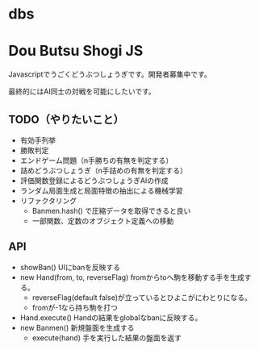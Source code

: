 dbs
===

# Dou Butsu Shogi JS

Javascriptでうごくどうぶつしょうぎです。開発者募集中です。

最終的にはAI同士の対戦を可能にしたいです。

## TODO（やりたいこと）

* 有効手列挙
* 勝敗判定
* エンドゲーム問題（n手勝ちの有無を判定する）
* 詰めどうぶつしょうぎ（n手詰めの有無を判定する）
* 評価関数登録によるどうぶつしょうぎAIの作成
* ランダム局面生成と局面特徴の抽出による機械学習
* リファクタリング
  * Banmen.hash() で圧縮データを取得できると良い
  * 一部関数、定数のオブジェクト定義への移動

## API

* showBan() UIにbanを反映する
* new Hand(from, to, reverseFlag) fromからtoへ駒を移動する手を生成する。
  * reverseFlag(default false)が立っているとひよこがにわとりになる。
  * fromが-1なら持ち駒を打つ
* Hand.execute() Handの結果をglobalなbanに反映する。
* new Banmen() 新規盤面を生成する
  * execute(hand) 手を実行した結果の盤面を返す